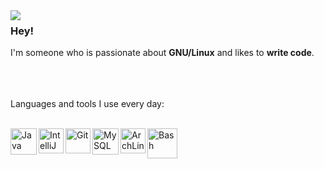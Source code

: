 <img align="left" src="https://i.imgur.com/OTki1kD.png">

### Hey!

I'm someone who is passionate about **GNU/Linux** and likes to **write code**.

<br>
<br>
<br>
Languages and tools I use every day:
<br>
<br>

<img align="left" pointer-events: none draggable=”false” alt="Java" width="42px" src="https://camo.githubusercontent.com/ec75fffa4a003fa9ea6ba393834fdbf4fab55e5252776c41024e811a351fdec7/68747470733a2f2f7777772e766563746f726c6f676f2e7a6f6e652f6c6f676f732f6a6176612f6a6176612d69636f6e2e737667" 
/>
<img align="left" pointer-events: none draggable=”false” alt="IntelliJ IDEA" width="40px" src="https://upload.wikimedia.org/wikipedia/commons/thumb/9/9c/IntelliJ_IDEA_Icon.svg/1200px-IntelliJ_IDEA_Icon.svg.png" 
/>
<img align="left" pointer-events: none draggable=”false” alt="Git" width="40px" src="https://camo.githubusercontent.com/fbfcb9e3dc648adc93bef37c718db16c52f617ad055a26de6dc3c21865c3321d/68747470733a2f2f7777772e766563746f726c6f676f2e7a6f6e652f6c6f676f732f6769742d73636d2f6769742d73636d2d69636f6e2e737667" 
/>
<img align="left" pointer-events: none draggable=”false” alt="MySQL" width="42px" src="https://pngimg.com/uploads/mysql/mysql_PNG23.png"
/>
<img align="left" pointer-events: none draggable=”false” alt="ArchLinux" width="40px" src="https://upload.wikimedia.org/wikipedia/commons/thumb/a/a5/Archlinux-icon-crystal-64.svg/1024px-Archlinux-icon-crystal-64.svg.png"
/>
<img align="left" pointer-events: none draggable=”false” alt="Bash" width="48px" src="https://i.imgur.com/IctxH7T.png"
/>